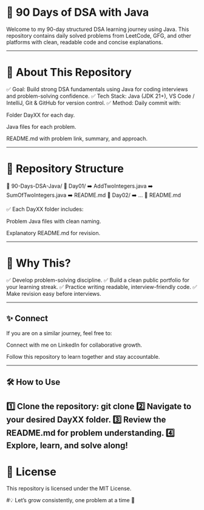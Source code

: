 # 🚀 90 Days of DSA with Java
Welcome to my 90-day structured DSA learning journey using Java. This repository contains daily solved problems from LeetCode, GFG, and other platforms with clean, readable code and concise explanations.

---

# 📌 About This Repository
✅ Goal: Build strong DSA fundamentals using Java for coding interviews and problem-solving confidence.
✅ Tech Stack: Java (JDK 21+), VS Code / IntelliJ, Git & GitHub for version control.
✅ Method: Daily commit with:

Folder DayXX for each day.

Java files for each problem.

README.md with problem link, summary, and approach.

---

# 🚩 Repository Structure

📁 90-Days-DSA-Java/
    📁 Day01/
        ➡️ AddTwoIntegers.java
        ➡️ SumOfTwoIntegers.java
        ➡️ README.md
    📁 Day02/
        ➡️ ...
    📄 README.md

✅ Each DayXX folder includes:

Problem Java files with clean naming.

Explanatory README.md for revision.

---
# 🧩 Why This?
✅ Develop problem-solving discipline.
✅ Build a clean public portfolio for your learning streak.
✅ Practice writing readable, interview-friendly code.
✅ Make revision easy before interviews.

---
## ✨ Connect
If you are on a similar journey, feel free to:

Connect with me on LinkedIn for collaborative growth.

Follow this repository to learn together and stay accountable.

---

## 🛠️ How to Use
1️⃣ Clone the repository:
    git clone <repo-link>
2️⃣ Navigate to your desired DayXX folder.
3️⃣ Review the README.md for problem understanding.
4️⃣ Explore, learn, and solve along!
---
# 📜 License
This repository is licensed under the MIT License.

#💡 Let’s grow consistently, one problem at a time 🚀
